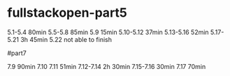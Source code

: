 # fullstackopen-part5

5.1-5.4 80min
5.5-5.8 85min
5.9 15min
5.10-5.12 37min
5.13-5.16 52min
5.17-5.21 3h 45min 5.22 not able to finish

#part7

7.9 90min
7.10 7.11 51min
7.12-7.14 2h 30min
7.15-7.16 30min
7.17 70min